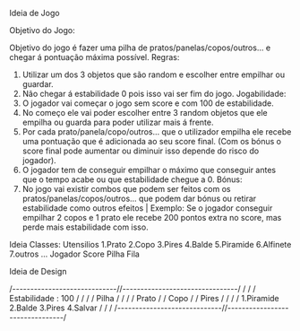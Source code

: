 Ideia de Jogo

Objetivo do Jogo:

Objetivo do jogo é fazer uma pilha de pratos/panelas/copos/outros… e chegar á pontuação máxima possível.
Regras: 
1.	Utilizar um dos 3 objetos que são random e escolher entre empilhar ou guardar.
2.	Não chegar á estabilidade 0 pois isso vai ser fim do jogo.
Jogabilidade: 
1.	O jogador vai começar o jogo sem score e com 100 de estabilidade.
2.	No começo ele vai poder escolher entre 3 random objetos que ele empilha ou guarda para poder utilizar mais á frente.
3.	Por cada prato/panela/copo/outros… que o utilizador empilha ele recebe uma pontuação que é adicionada ao seu score final. (Com os bónus o score final pode aumentar ou diminuir isso depende do risco do jogador).
4.	O jogador tem de conseguir empilhar o máximo que conseguir antes que o tempo acabe ou que estabilidade chegue a 0.
Bónus: 
1.	No jogo vai existir combos que podem ser feitos com os pratos/panelas/copos/outros… que podem dar bónus ou retirar estabilidade como outros efeitos | Exemplo: Se o jogador conseguir empilhar 2 copos e 1 prato ele recebe 200 pontos extra no score, mas perde mais estabilidade com isso.






Ideia Classes:
  Utensilios
1.Prato
2.Copo
3.Pires
4.Balde
5.Piramide
6.Alfinete
7.outros ...
  Jogador
  Score
  Pilha
  Fila
  
  Ideia de Design
  
  /-----------------------------//--------------------------------/
  /                                                               /
  /      Estabilidade : 100                                       /
  /                                                               /
  /                           Pilha                               /
  /                                                               /
  /                         Prato                                 /
  /                         Copo                                  /
  /                         Pires                                 /
  /                                                               /
  /   1.Piramide    2.Balde    3.Pires           4.Salvar         /
  /                                                               /
  /-----------------------------//--------------------------------/
  
